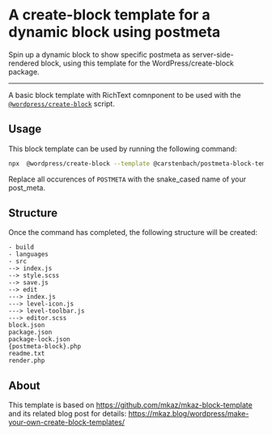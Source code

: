# A create-block template for a dynamic block using postmeta

Spin up a dynamic block to show specific postmeta as server-side-rendered block, using this template for the WordPress/create-block package.

---

A basic block template with RichText comnponent to be used with the [`@wordpress/create-block`](https://github.com/WordPress/gutenberg/tree/HEAD/packages/create-block/README.md) script.

## Usage

This block template can be used by running the following command:

```bash
npx  @wordpress/create-block --template @carstenbach/postmeta-block-template
```

Replace all occurences of `POSTMETA` with the snake_cased name of your post_meta.


## Structure

Once the command has completed, the following structure will be created:

```
- build
- languages
- src
--> index.js
--> style.scss
--> save.js
--> edit
---> index.js
---> level-icon.js
---> level-toolbar.js
---> editor.scss
block.json
package.json
package-lock.json
{postmeta-block}.php
readme.txt
render.php
```

## About

This template is based on https://github.com/mkaz/mkaz-block-template and its related blog post for details: https://mkaz.blog/wordpress/make-your-own-create-block-templates/
